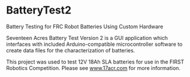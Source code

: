 # BatteryTest2
Battery Testing for FRC Robot Batteries Using Custom Hardware

Seventeen Acres Battery Test Version 2 is a GUI application which interfaces with included Arduino-compatible microcontroller software to create data files for the characterization of batteries.

This project was used to test 12V 18Ah SLA batteries for use in the FIRST Robotics Competition. Please see www.17acr.com for more information.
